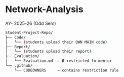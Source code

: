 # Network-Analysis
AY- 2025-26 (Odd Sem)
```bash
Student-Project-Repo/
├── Code/
│   └── (students upload their OWN MAIN code)
├── Report/
│   └── (students upload their report)
├── Evaluation/
│   └── Evaluation.md  ← 🔒 restricted to mentor
└── .github/
    └── CODEOWNERS     ← contains restriction rule
